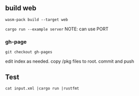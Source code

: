 
## build web
`wasm-pack build --target web`

`cargo run --example server` NOTE: can use PORT

### gh-page
`git checkout gh-pages`

edit index as needed. copy /pkg files to root. commit and push


## Test

 `cat input.xml |cargo run |rustfmt`
